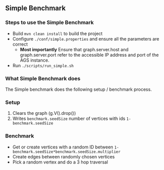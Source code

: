 
## Simple Benchmark


### Steps to use the Simple Benchmark
- Build  `mvn clean install` to build the project
- Configure   `./conf/simple.properties` and ensure all the parameters are correct
  - **Most importantly** Ensure that  graph.server.host and graph.server.port refer to the accessible IP address and port of the AGS instance.
- Run  `./scripts/run_simple.sh`

### What Simple Benchmark does 
The Simple benchmark does the following setup / benchmark process.

### Setup
1. Clears the graph (g.V().drop())
2. Writes `benchmark.seedSize` number of vertices with ids `1-benchmark.seedSize`

### Benchmark
- Get or create vertices with a random ID between `1-benchmark.seedSize*benchmark.seedSize.multiplier`
- Create edges between randomly chosen vertices
- Pick a random vertex and do a 3 hop traversal


